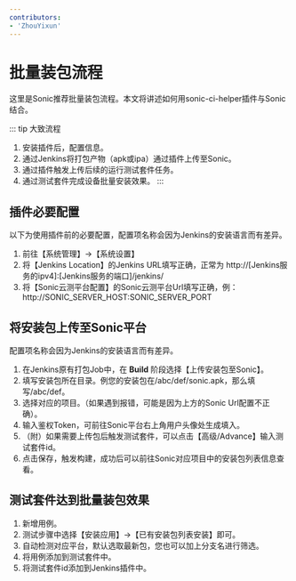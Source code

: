 ```yaml
---
contributors:
- 'ZhouYixun'
---
```


# 批量装包流程

这里是Sonic推荐批量装包流程。本文将讲述如何用sonic-ci-helper插件与Sonic结合。

::: tip 大致流程
1. 安装插件后，配置信息。
2. 通过Jenkins将打包产物（apk或ipa）通过插件上传至Sonic。
3. 通过插件触发上传后续的运行测试套件任务。
4. 通过测试套件完成设备批量安装效果。
::: 

## 插件必要配置
以下为使用插件前的必要配置，配置项名称会因为Jenkins的安装语言而有差异。

1. 前往【系统管理】->【系统设置】
2. 将【Jenkins Location】的Jenkins URL填写正确，正常为 http://[Jenkins服务的ipv4]:[Jenkins服务的端口]/jenkins/
3. 将【Sonic云测平台配置】的Sonic云测平台Url填写正确，例：http://SONIC_SERVER_HOST:SONIC_SERVER_PORT

## 将安装包上传至Sonic平台
配置项名称会因为Jenkins的安装语言而有差异。

1. 在Jenkins原有打包Job中，在 **Build** 阶段选择【上传安装包至Sonic】。
2. 填写安装包所在目录。例您的安装包在/abc/def/sonic.apk，那么填写/abc/def。
3. 选择对应的项目。（如果遇到报错，可能是因为上方的Sonic Url配置不正确）。
4. 输入鉴权Token，可前往Sonic平台右上角用户头像处生成填入。
5. （附）如果需要上传包后触发测试套件，可以点击【高级/Advance】输入测试套件id。
6. 点击保存，触发构建，成功后可以前往Sonic对应项目中的安装包列表信息查看。


## 测试套件达到批量装包效果
1. 新增用例。
2. 测试步骤中选择【安装应用】->【已有安装包列表安装】即可。
3. 自动检测对应平台，默认选取最新包，您也可以加上分支名进行筛选。
4. 将用例添加到测试套件中。
5. 将测试套件id添加到Jenkins插件中。


